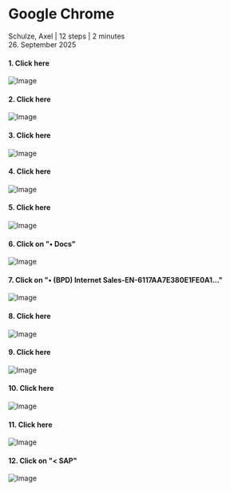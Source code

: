 # Google Chrome
Schulze, Axel | 12 steps | 2 minutes<br>
26. September 2025<br>
#### 1. Click here<br>
![Image](Snagit_Step_Image001.png)<br>
#### 2. Click here<br>
![Image](Snagit_Step_Image002.png)<br>
#### 3. Click here<br>
![Image](Snagit_Step_Image003.png)<br>
#### 4. Click here<br>
![Image](Snagit_Step_Image004.png)<br>
#### 5. Click here<br>
![Image](Snagit_Step_Image005.png)<br>
#### 6. Click on "• Docs"<br>
![Image](Snagit_Step_Image006.png)<br>
#### 7. Click on "• \(BPD\) Internet Sales-EN-6117AA7E380E1FE0A1..."<br>
![Image](Snagit_Step_Image007.png)<br>
#### 8. Click here<br>
![Image](Snagit_Step_Image008.png)<br>
#### 9. Click here<br>
![Image](Snagit_Step_Image009.png)<br>
#### 10. Click here<br>
![Image](Snagit_Step_Image010.png)<br>
#### 11. Click here<br>
![Image](Snagit_Step_Image011.png)<br>
#### 12. Click on "\< SAP"<br>
![Image](Snagit_Step_Image012.png)<br>